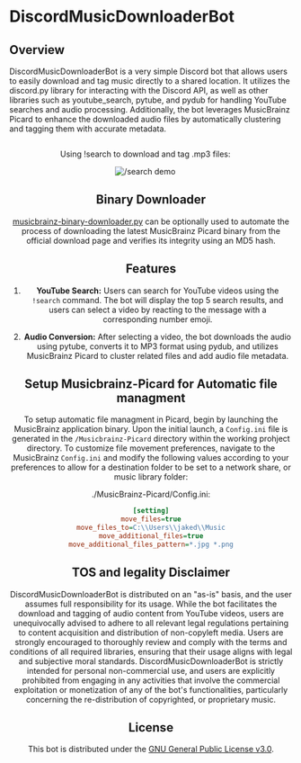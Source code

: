# DiscordMusicDownloaderBot

## Overview
DiscordMusicDownloaderBot is a very simple Discord bot that allows users to easily download and tag music directly to a shared location. It utilizes the discord.py library for interacting with the Discord API, as well as other libraries such as youtube_search, pytube, and pydub for handling YouTube searches and audio processing. Additionally, the bot leverages MusicBrainz Picard to enhance the downloaded audio files by automatically clustering and tagging them with accurate metadata.

<div style="text-align: center;">
  <div style="display: inline-block; margin-right: 20px;">
    <p>Using !search to download and tag .mp3 files:</p>
      <img src="https://github.com/JakeTurner616/DiscordMusicDownloader/blob/0de4b8953c76e2e0d03093a4b071cba5b76e79ff/docs/demo0.gif" alt="/search demo">


  </div>

## Binary Downloader
[musicbrainz-binary-downloader.py](https://github.com/JakeTurner616/DiscordMusicBot/blob/main/musicbrainz-binary-downloader.py) can be optionally used to automate the process of downloading the latest MusicBrainz Picard binary from the official download page and verifies its integrity using an MD5 hash.

## Features
1. **YouTube Search:** Users can search for YouTube videos using the `!search` command. The bot will display the top 5 search results, and users can select a video by reacting to the message with a corresponding number emoji.

2. **Audio Conversion:** After selecting a video, the bot downloads the audio using pytube, converts it to MP3 format using pydub, and utilizes MusicBrainz Picard to cluster related files and add audio file metadata.

## Setup Musicbrainz-Picard for Automatic file managment

To setup automatic file managment in Picard, begin by launching the MusicBrainz application binary. Upon the initial launch, a `Config.ini` file is generated in the `/Musicbrainz-Picard` directory within the working prohject directory. To customize file movement preferences, navigate to the MusicBrainz `Config.ini` and modify the following values according to your preferences to allow for a destination folder to be set to a network share, or music library folder:

./MusicBrainz-Picard/Config.ini:
```Config.ini
[setting]
move_files=true
move_files_to=C:\\Users\\jaked\\Music
move_additional_files=true
move_additional_files_pattern=*.jpg *.png
```


## TOS and legality Disclaimer
DiscordMusicDownloaderBot is distributed on an "as-is" basis, and the user assumes full responsibility for its usage. While the bot facilitates the download and tagging of audio content from YouTube videos, users are unequivocally advised to adhere to all relevant legal regulations pertaining to content acquisition and distribution of non-copyleft media. Users are strongly encouraged to thoroughly review and comply with the terms and conditions of all required libraries, ensuring that their usage aligns with legal and subjective moral standards. DiscordMusicDownloaderBot is strictly intended for personal non-commercial use, and users are explicitly prohibited from engaging in any activities that involve the commercial exploitation or monetization of any of the bot's functionalities, particularly concerning the re-distribution of copyrighted, or proprietary music.

## License
This bot is distributed under the [GNU General Public License v3.0](https://github.com/JakeTurner616/DiscordMusicBot/blob/main/LICENSE).
